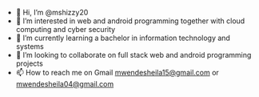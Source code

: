 - 👋 Hi, I’m @mshizzy20
- 👀 I’m interested in web and android programming together with cloud computing and cyber security 
- 🌱 I’m currently learning a bachelor in information technology and systems 
- 💞️ I’m looking to collaborate on full stack web and android programming projects 
- 📫 How to reach me on Gmail mwendesheila15@gmail.com or mwendesheila04@gmail.com

<!---
mshizzy20/mshizzy20 is a ✨ special ✨ repository because its `README.md` (this file) appears on your GitHub profile.
You can click the Preview link to take a look at your changes.
--->
